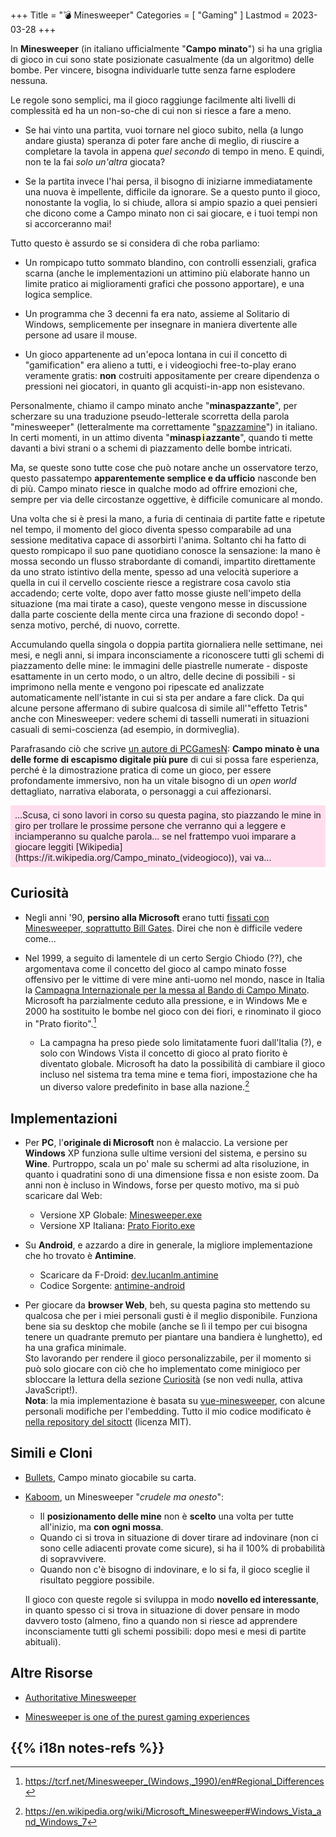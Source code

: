 +++
Title = "💣 Minesweeper"
Categories = [ "Gaming" ]
Lastmod = 2023-03-28
+++

<style>/*
*/#Body {
	Color: #000000;
	Background: #C0C0C0;
}

/*
*/#Background {
	Background-Color: #C0C0C0;
	Background-Image: /*linear-gradient(rgba(0, 0, 0, 0.5), rgba(0, 0, 0, 0.5)),*/ url('{{< assetsRoot >}}/Media/Minesweeper/XP-Window-www.techradar.com.webp');
	Filter: Blur(5px);
}

/**/#LeftBoxContainer, #RightBoxContainer { Color: #000000; }

/*
*/#MainBox {
	Background: RGBA(192, 192, 192, 0.80);
	Backdrop-Filter: Blur(5px);
}
</style>

In **Minesweeper** (in italiano ufficialmente "**Campo minato**") si ha una griglia di gioco in cui sono state posizionate casualmente (da un algoritmo) delle bombe. Per vincere, bisogna individuarle tutte senza farne esplodere nessuna.

Le regole sono semplici, ma il gioco raggiunge facilmente alti livelli di complessità ed ha un non-so-che di cui non si riesce a fare a meno.

<!-- Per il tipo di gioco, un semplice puzzle blandino nato in un'era in cui quasi nessun videogioco era costruito per causare dipendenza ai giocatori, è spaventosamente capace di farti ossessionare. -->

* Se hai vinto una partita, vuoi tornare nel gioco subito, nella (a lungo andare giusta) speranza di poter fare anche di meglio, di riuscire a completare la tavola in appena _quel secondo_ di tempo in meno. E quindi, non te la fai _solo un'altra_ giocata?

* Se la partita invece l'hai persa, il bisogno di iniziarne immediatamente una nuova è impellente, difficile da ignorare. Se a questo punto il gioco, nonostante la voglia, lo si chiude, allora si ampio spazio a quei pensieri che dicono come a Campo minato non ci sai giocare, e i tuoi tempi non si accorceranno mai!

Tutto questo è assurdo se si considera di che roba parliamo:

* Un rompicapo tutto sommato blandino, con controlli essenziali, grafica scarna (anche le implementazioni un attimino più elaborate hanno un limite pratico ai miglioramenti grafici che possono apportare), e una logica semplice.

* Un programma che 3 decenni fa era nato, assieme al Solitario di Windows, semplicemente per insegnare in maniera divertente alle persone ad usare il mouse.

* Un gioco appartenente ad un'epoca lontana in cui il concetto di "gamification" era alieno a tutti, e i videogiochi free-to-play erano veramente gratis: **non** costruiti appositamente per creare dipendenza o pressioni nei giocatori, in quanto gli acquisti-in-app non esistevano.

Personalmente, chiamo il campo minato anche "**minaspazzante**", per scherzare su una traduzione pseudo-letterale scorretta della parola "minesweeper" (letteralmente ma correttamente "[spazzamine](https://it.wikipedia.org/Dragamine)") in italiano. In certi momenti, in un attimo diventa "**minasp<span style="border: 2px dotted yellow;">i</span>azzante**", quando ti mette davanti a bivi strani o a schemi di piazzamento delle bombe intricati.

Ma, se queste sono tutte cose che può notare anche un osservatore terzo, questo passatempo **apparentemente semplice e da ufficio** nasconde ben di più. Campo minato riesce in qualche modo ad offrire emozioni che, sempre per via delle circostanze oggettive, è difficile comunicare al mondo.

Una volta che si è presi la mano, a furia di centinaia di partite fatte e ripetute nel tempo, il momento del gioco diventa spesso comparabile ad una sessione meditativa capace di assorbirti l'anima. Soltanto chi ha fatto di questo rompicapo il suo pane quotidiano conosce la sensazione: la mano è mossa secondo un flusso strabordante di comandi, impartito direttamente da uno strato istintivo della mente, spesso ad una velocità superiore a quella in cui il cervello cosciente riesce a registrare cosa cavolo stia accadendo; certe volte, dopo aver fatto mosse giuste nell'impeto della situazione (ma mai tirate a caso), queste vengono messe in discussione dalla parte cosciente della mente circa una frazione di secondo dopo! - senza motivo, perché, di nuovo, corrette.

Accumulando quella singola o doppia partita giornaliera nelle settimane, nei mesi, e negli anni, si impara inconsciamente a riconoscere tutti gli schemi di piazzamento delle mine: le immagini delle piastrelle numerate - disposte esattamente in un certo modo, o un altro, delle decine di possibili - si imprimono nella mente e vengono poi ripescate ed analizzate automaticamente nell'istante in cui si sta per andare a fare click. Da qui alcune persone affermano di subire qualcosa di simile all'"effetto Tetris" anche con Minesweeper: vedere schemi di tasselli numerati in situazioni casuali di semi-coscienza (ad esempio, in dormiveglia).

Parafrasando ciò che scrive [un autore di PCGamesN](https://www.pcgamesn.com/minesweeper/get-free): **Campo minato è una delle forme di escapismo digitale più pure** di cui si possa fare esperienza, perché è la dimostrazione pratica di come un gioco, per essere profondamente immersivo, non ha un vitale bisogno di un _open world_ dettagliato, narrativa elaborata, o personaggi a cui affezionarsi.

<p markdown="1" style="background: #fde; padding: 0.5em;">...Scusa, ci sono lavori in corso su questa pagina, sto piazzando le mine in giro per trollare le prossime persone che verranno qui a leggere e inciamperanno su qualche parola... se nel frattempo vuoi imparare a giocare leggiti [Wikipedia](https://it.wikipedia.org/Campo_minato_(videogioco)), vai va...</p>

## Curiosità

<div class="Minesweeper Locker"></div>

* Negli anni '90, **persino alla Microsoft** erano tutti [fissati con Minesweeper, soprattutto Bill Gates](https://arstechnica.com/gaming/2023/02/how-bill-gates-minesweeper-addiction-helped-lead-to-the-xbox). Direi che non è difficile vedere come...

* Nel 1999, a seguito di lamentele di un certo Sergio Chiodo (??), che argomentava come il concetto del gioco al campo minato fosse offensivo per le vittime di vere mine anti-uomo nel mondo, nasce in Italia la [Campagna Internazionale per la messa al Bando di Campo Minato](http://fc.retecivica.milano.it/rcmweb/fnm/princ.htm#italiano). Microsoft ha parzialmente ceduto alla pressione, e in Windows Me e 2000 ha sostituito le bombe nel gioco con dei fiori, e rinominato il gioco in "Prato fiorito".[^Regional_Differences]

	* La campagna ha preso piede solo limitatamente fuori dall'Italia (?), e solo con Windows Vista il concetto di gioco al prato fiorito è diventato globale. Microsoft ha dato la possibilità di cambiare il gioco incluso nel sistema tra tema mine e tema fiori, impostazione che ha un diverso valore predefinito in base alla nazione.[^Windows_Vista_and_Windows_7]

## Implementazioni

<div class="ListNoInMargin" markdown="1">

* Per **PC**, l'**originale di Microsoft** non è malaccio. La versione per **Windows** XP funziona sulle ultime versioni del sistema, e persino su **Wine**. Purtroppo, scala un po' male su schermi ad alta risoluzione, in quanto i quadratini sono di una dimensione fissa e non esiste zoom. Da anni non è incluso in Windows, forse per questo motivo, ma si può scaricare dal Web:  
	* Versione XP Globale: [Minesweeper.exe](https://archive.org/download/Minesweeper_201811/Minesweeper.exe)  
	* Versione XP Italiana: [Prato Fiorito.exe](https://archive.org/download/prato-fiorito/PRATO_FIORITO.exe)

* Su **Android**, e azzardo a dire in generale, la migliore implementazione che ho trovato è **Antimine**.  
	* Scaricare da F-Droid: [dev.lucanlm.antimine](https://f-droid.org/packages/dev.lucanlm.antimine)  
	* Codice Sorgente: [antimine-android](https://github.com/lucasnlm/antimine-android)

* Per giocare da **browser Web**, beh, su questa pagina sto mettendo su qualcosa che per i miei personali gusti è il meglio disponibile. Funziona bene sia su desktop che mobile (anche se lì il tempo per cui bisogna tenere un quadrante premuto per piantare una bandiera è lunghetto), ed ha una grafica minimale.  
Sto lavorando per rendere il gioco personalizzabile, per il momento si può solo giocare con ciò che ho implementato come minigioco per sbloccare la lettura della sezione [Curiosità](#-Curiosit) (se non vedi nulla, attiva JavaScript!).  
**Nota**: la mia implementazione è basata su [vue-minesweeper](https://github.com/antfu/vue-minesweeper), con alcune personali modifiche per l'embedding. Tutto il mio codice modificato è [nella repository del sitoctt](https://gitlab.com/octtspacc/sitoctt/-/tree/main/Assets/vuesweeper-core) (licenza MIT).

</div>

## Simili e Cloni

* [Bullets](https://ojs.aaai.org/index.php/AAAI/article/view/21561/21310), Campo minato giocabile su carta.

* [Kaboom](https://pwmarcz.pl/blog/kaboom), un Minesweeper "_crudele ma onesto_":
	* Il **posizionamento delle mine** non è **scelto** una volta per tutte all'inizio, ma **con ogni mossa**.
	* Quando ci si trova in situazione di dover tirare ad indovinare (non ci sono celle adiacenti provate come sicure), si ha il 100% di probabilità di sopravvivere.
	* Quando non c'è bisogno di indovinare, e lo si fa, il gioco sceglie il risultato peggiore possibile.

	Il gioco con queste regole si sviluppa in modo **novello ed interessante**, in quanto spesso ci si trova in situazione di dover pensare in modo davvero tosto (almeno, fino a quando non si riesce ad apprendere inconsciamente tutti gli schemi possibili: dopo mesi e mesi di partite abituali).

## Altre Risorse

* [Authoritative Minesweeper](https://minesweepergame.com)

* [Minesweeper is one of the purest gaming experiences](https://old.reddit.com/r/patientgamers/comments/11i6zqy/minesweeper_is_one_of_the_purest_gaming/)

## {{% i18n notes-refs %}}

[^Regional_Differences]: <https://tcrf.net/Minesweeper_(Windows,_1990)/en#Regional_Differences>
[^Windows_Vista_and_Windows_7]: <https://en.wikipedia.org/wiki/Microsoft_Minesweeper#Windows_Vista_and_Windows_7>
[^PageBg]: **Sfondo della Pagina**: [Fonte](https://www.techradar.com/news/gaming/the-most-successful-game-ever-a-history-of-minesweeper-596504)

<script src="/Assets/MinesweeperEmbed.js"></script>
